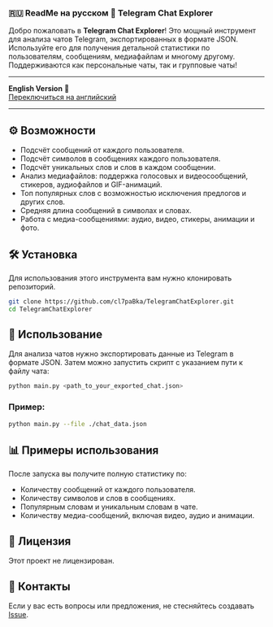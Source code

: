 
### 🇷🇺 **ReadMe на русском** 🚀 **Telegram Chat Explorer**

Добро пожаловать в **Telegram Chat Explorer**! Это мощный инструмент для анализа чатов Telegram, экспортированных в формате JSON. Используйте его для получения детальной статистики по пользователям, сообщениям, медиафайлам и многому другому. Поддерживаются как персональные чаты, так и групповые чаты!

---

**English Version** 📜  
[Переключиться на английский](#english-version)

---

## ⚙️ **Возможности**

- Подсчёт сообщений от каждого пользователя.
- Подсчёт символов в сообщениях каждого пользователя.
- Подсчёт уникальных слов и слов в каждом сообщении.
- Анализ медиафайлов: поддержка голосовых и видеосообщений, стикеров, аудиофайлов и GIF-анимаций.
- Топ популярных слов с возможностью исключения предлогов и других слов.
- Средняя длина сообщений в символах и словах.
- Работа с медиа-сообщениями: аудио, видео, стикеры, анимации и фото.

## 🛠 **Установка**

Для использования этого инструмента вам нужно клонировать репозиторий.

```bash
git clone https://github.com/cl7paBka/TelegramChatExplorer.git
cd TelegramChatExplorer
```

## 🚀 **Использование**

Для анализа чатов нужно экспортировать данные из Telegram в формате JSON. Затем можно запустить скрипт с указанием пути к файлу чата:

```bash
python main.py <path_to_your_exported_chat.json>
```

### Пример:

```bash
python main.py --file ./chat_data.json
```

## 📊 **Примеры использования**

После запуска вы получите полную статистику по:

- Количеству сообщений от каждого пользователя.
- Количеству символов и слов в сообщениях.
- Популярным словам и уникальным словам в чате.
- Количеству медиа-сообщений, включая видео, аудио и анимации.

## 📝 **Лицензия**

Этот проект не лицензирован.

## 📧 **Контакты**

Если у вас есть вопросы или предложения, не стесняйтесь создавать [Issue](https://github.com/cl7paBka/TelegramChatExplorer/issues/new).

